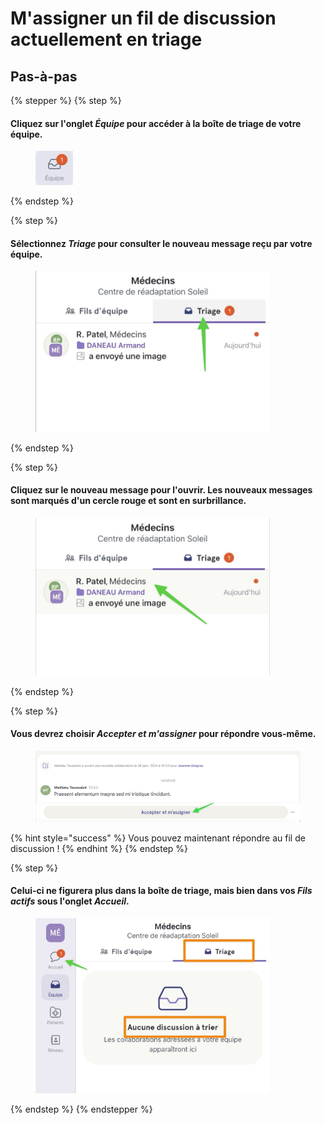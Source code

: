 # M'assigner un fil de discussion actuellement en triage

## Pas-à-pas

{% stepper %}
{% step %}
#### Cliquez sur l'onglet _Équipe_ pour accéder à la boîte de triage de votre équipe.

<div align="left"><figure><img src="../../.gitbook/assets/massigner-un-fil-de-discussion-en-triage - Step 1.jpeg" alt="" width="60"><figcaption></figcaption></figure></div>
{% endstep %}

{% step %}
#### Sélectionnez _Triage_ pour consulter le nouveau message reçu par votre équipe.

<div align="left"><figure><img src="../../.gitbook/assets/massigner-un-fil-de-discussion-en-triage - Step 2.jpeg" alt="" width="375"><figcaption></figcaption></figure></div>
{% endstep %}

{% step %}
#### Cliquez sur le nouveau message pour l'ouvrir. Les nouveaux messages sont marqués d'un cercle rouge et sont en surbrillance.

<div align="left"><figure><img src="../../.gitbook/assets/massigner-un-fil-de-discussion-en-triage - Step 3.jpeg" alt="" width="375"><figcaption></figcaption></figure></div>
{% endstep %}

{% step %}
#### Vous devrez choisir _Accepter et m'assigner_ pour répondre vous-même.

<div align="left"><figure><img src="../../.gitbook/assets/massigner-un-fil-de-discussion-en-triage - Step 4.jpeg" alt="" width="563"><figcaption></figcaption></figure></div>

{% hint style="success" %}
Vous pouvez maintenant répondre au fil de discussion !
{% endhint %}
{% endstep %}

{% step %}
#### Celui-ci ne figurera plus dans la boîte de triage, mais bien dans vos _Fils actifs_ sous l'onglet _Accueil_.

<div align="left"><figure><img src="../../.gitbook/assets/massigner-un-fil-de-discussion-en-triage - Step 5.jpeg" alt="" width="375"><figcaption></figcaption></figure></div>
{% endstep %}
{% endstepper %}
